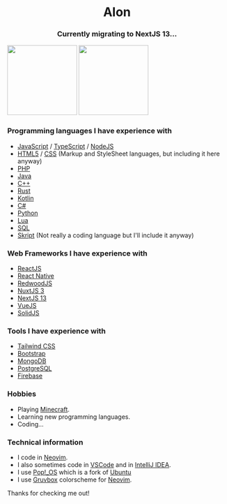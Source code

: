 <h1 align="center">Alon</h1>
<h3 align="center">Currently migrating to NextJS 13...</h3>

<div>
  <img height="160em" src="https://github-readme-stats.vercel.app/api?username=AlonHor&show_icons=true&theme=gruvbox&include_all_commits=true&count_private=true"/>
  <img height="160em" src="https://github-readme-stats.vercel.app/api/top-langs/?username=AlonHor&layout=compact&langs_count=7&theme=gruvbox"/>
</div>

### Programming languages I have experience with
- [JavaScript](https://www.javascript.com) / [TypeScript](https://www.typescriptlang.org) / [NodeJS](https://nodejs.org)
- [HTML5](https://en.wikipedia.org/wiki/HTML5) / [CSS](https://en.wikipedia.org/wiki/CSS) (Markup and StyleSheet languages, but including it here anyway)
- [PHP](https://www.php.net)
- [Java](https://www.oracle.com/java)
- [C++](https://en.wikipedia.org/wiki/C%2B%2B)
- [Rust](https://www.rust-lang.org)
- [Kotlin](https://kotlinlang.org)
- [C#](https://en.wikipedia.org/wiki/C_Sharp_(programming_language))
- [Python](https://www.python.org)
- [Lua](https://www.lua.org)
- [SQL](https://en.wikipedia.org/wiki/SQL)
- [Skript](https://dev.bukkit.org/projects/skript) (Not really a coding language but I'll include it anyway)

### Web Frameworks I have experience with
- [ReactJS](https://reactjs.org)
- [React Native](https://reactnative.dev)
- [RedwoodJS](https://redwoodjs.com)
- [NuxtJS 3](https://v3.nuxtjs.org)
- [NextJS 13](https://nextjs.org)
- [VueJS](https://vuejs.org)
- [SolidJS](https://www.solidjs.com)

### Tools I have experience with
- [Tailwind CSS](https://tailwindcss.com)
- [Bootstrap](https://getbootstrap.com)
- [MongoDB](https://www.mongodb.com)
- [PostgreSQL](https://www.postgresql.org)
- [Firebase](https://firebase.google.com)

### Hobbies
- Playing [Minecraft](https://minecraft.net).
- Learning new programming languages.
- Coding...

### Technical information
- I code in [Neovim](https://neovim.io).
- I also sometimes code in [VSCode](https://code.visualstudio.com) and in [IntelliJ IDEA](https://www.jetbrains.com/idea).
- I use [Pop!\_OS](https://pop.system76.com) which is a fork of [Ubuntu](https://ubuntu.com)
- I use [Gruvbox](https://github.com/gruvbox-community/gruvbox) colorscheme for [Neovim](https://neovim.io).

Thanks for checking me out!

